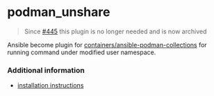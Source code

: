 # podman_unshare

> Since [#445](https://github.com/containers/ansible-podman-collections/pull/455) this plugin is no longer needed and is now archived

Ansible become plugin for [containers/ansible-podman-collections](https://github.com/containers/ansible-podman-collections) for running command under modified user namespace.

### Additional information
* [installation instructions](.github/install.md)
